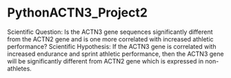 # PythonACTN3_Project2
Scientific Question: Is the ACTN3 gene sequences significantly different from the ACTN2 gene and is one more correlated with increased athletic performance?  Scientific Hypothesis: If the ACTN3 gene is correlated with increased endurance and sprint athletic performance, then the ACTN3 gene will be significantly different from ACTN2 gene which is expressed in non-athletes.
